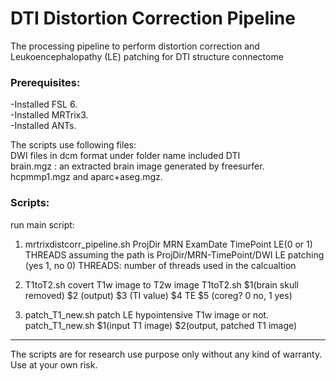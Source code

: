 #         DTI Distortion Correction Pipeline
The processing pipeline to perform distortion correction and Leukoencephalopathy (LE) patching for DTI structure connectome

### Prerequisites:  
-Installed FSL 6.     
-Installed MRTrix3.   
-Installed ANTs.   

The scripts use following files:  
DWI files in dcm format under folder name included DTI   
brain.mgz : an extracted brain image generated by freesurfer.  
hcpmmp1.mgz and aparc+aseg.mgz.  

### Scripts:   
run main script:
1. mrtrixdistcorr_pipeline.sh ProjDir MRN ExamDate TimePoint LE(0 or 1) THREADS
assuming the path is 
ProjDir/MRN-TimePoint/DWI
LE patching (yes 1, no 0)
THREADS: number of threads used in the calcualtion

2. T1toT2.sh covert T1w image to T2w image
T1toT2.sh $1(brain skull removed)  $2 (output) $3 (TI value)  $4 TE $5 (coreg? 0 no, 1 yes)

3. patch_T1_new.sh  patch LE hypointensive T1w image or not.  
patch_T1_new.sh $1(input T1 image) $2(output, patched T1 image)

-----------
The scripts are for research use purpose only without any kind of warranty.  Use at your own risk.
